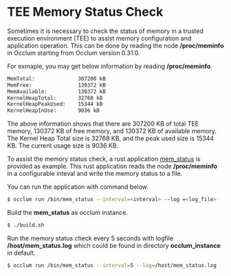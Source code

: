 # TEE Memory Status Check

Sometimes it is necessary to check the status of memory in a trusted execution environment (TEE) to assist memory configuration and application operation.
This can be done by reading the node **/proc/meminfo** in Occlum starting from Occlum version 0.31.0.

For exmaple, you may get below information by reading **/proc/meminfo**.
```bash
MemTotal:              307200 kB
MemFree:               130372 kB
MemAvailable:          130372 kB
KernelHeapTotal:       32768 kB
KernelHeapPeakUsed:    15344 kB
KernelHeapInUse:       9036 kB
```

The above information shows that there are 307200 KB of total TEE memory, 130372 KB of free memory, and 130372 KB of available memory. The Kernel Heap Total size is 32768 KB, and the peak used size is 15344 KB. The current usage size is 9036 KB.

To assist the memory status check, a rust application [mem_status](./mem_status) is provided as example.
This rust application reads the node **/proc/meminfo** in a configurable inteval and write the memory status to a file.

You can run the application with command below.
```bash
$ occlum run /bin/mem_status --interval=<interval> --log =<log_file>
```

Build the **mem_status** as occlum instance.
```bash
$ ./build.sh
```

Run the memory status check every 5 seconds with logfile **/host/mem_status.log** which could be found in directory **occlum_instance** in default.
```bash
$ occlum run /bin/mem_status --interval=5 --log=/host/mem_status.log
```
